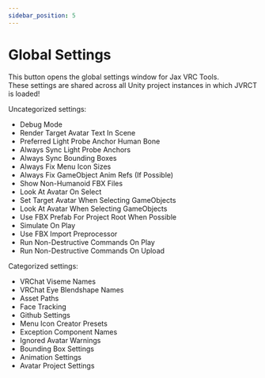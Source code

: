 ```yaml
---
sidebar_position: 5
---
```


# Global Settings

This button opens the global settings window for Jax VRC Tools.  
These settings are shared across all Unity project instances in which JVRCT is loaded!  
  
Uncategorized settings:  
- Debug Mode
- Render Target Avatar Text In Scene
- Preferred Light Probe Anchor Human Bone
- Always Sync Light Probe Anchors
- Always Sync Bounding Boxes
- Always Fix Menu Icon Sizes
- Always Fix GameObject Anim Refs (If Possible)
- Show Non-Humanoid FBX Files
- Look At Avatar On Select
- Set Target Avatar When Selecting GameObjects
- Look At Avatar When Selecting GameObjects
- Use FBX Prefab For Project Root When Possible
- Simulate On Play
- Use FBX Import Preprocessor
- Run Non-Destructive Commands On Play
- Run Non-Destructive Commands On Upload

Categorized settings:  
- VRChat Viseme Names
- VRChat Eye Blendshape Names
- Asset Paths
- Face Tracking
- Github Settings
- Menu Icon Creator Presets
- Exception Component Names
- Ignored Avatar Warnings
- Bounding Box Settings
- Animation Settings
- Avatar Project Settings